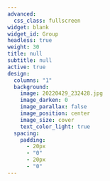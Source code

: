 ```yaml
---
advanced:
  css_class: fullscreen
widget: blank
widget_id: Group
headless: true
weight: 30
title: null
subtitle: null
active: true
design:
  columns: "1"
  background:
    image: 20220429_232428.jpg
    image_darken: 0
    image_parallax: false
    image_position: center
    image_size: cover
    text_color_light: true
  spacing:
    padding:
      - 20px
      - "0"
      - 20px
      - "0"
---
```


